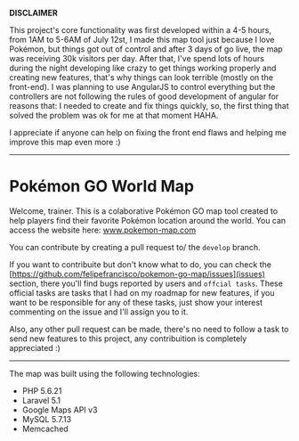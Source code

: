**DISCLAIMER**

This project's core functionality was first developed within a 4-5 hours, from 1AM to 5-6AM of July 12st, I made this map tool
just because I love Pokémon, but things got out of control and after 3 days of go live, the map was receiving 30k visitors per
day. After that, I've spend lots of hours during the night developing like crazy to get things working properly and creating 
new features, that's why things can look terrible (mostly on the front-end). I was planning to use AngularJS to control everything
but the controllers are not following the rules of good development of angular for reasons that: I needed to create and fix things quickly, so, the first thing that solved the problem was ok for me at that moment HAHA.

I appreciate if anyone can help on fixing the front end flaws and helping me improve this map even more :)

---

# Pokémon GO World Map
Welcome, trainer. This is a colaborative Pokémon GO map tool created to help players find their favorite Pokémon location around the world. You can access the website here: www.pokemon-map.com

You can contribute by creating a pull request to/ the `develop` branch.

If you want to contribuite but don't know what to do, you can check the [https://github.com/felipefrancisco/pokemon-go-map/issues](issues) section, there you'll find bugs reported by users and `offcial tasks`. These official tasks are tasks that I had on my roadmap for new features, if you want to be responsible for any of these tasks, just show your interest commenting on the issue and I'll assign you to it.

Also, any other pull request can be made, there's no need to follow a task to send new features to this project, any contribuition is completely appreciated :)

---

The map was built using the following technologies:
- PHP 5.6.21
- Laravel 5.1
- Google Maps API v3
- MySQL 5.7.13
- Memcached
